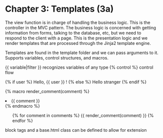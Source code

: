Chapter 3: Templates (3a)
=========================

The view function is in charge of handling the business logic.  This is the controller in the MVC pattern.
The business logic is concerned with getting information from forms, talking to the database, etc, but
we need to respond to the client with a page.  This is the presentation logic and we render templates that
are processed through the Jinja2 template engine.

Templates are found in the template folder and we can pass arguments to it.
Supports variables, control structures, and macros.

{{ variable|filter }} recognizes variables of any type
{% control %} control flow

{% if user %}
Hello, {{ user }} !
{% else %}
Hello stranger
{% endif %}

{% macro render_comment(comment) %}
	<li>{{ comment }}</li>
{% endmacro %}

<ul>
	{% for comment in comments %}
		{{ render_comment(comment) }}
	{% endfor %}
</ul>

block tags and a base.html class can be defined to allow for extension


